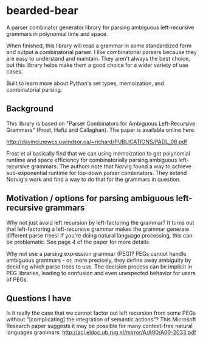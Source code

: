 bearded-bear
============

A parser combinator generator library for parsing ambiguous left-recursive grammars in polynomial time and space.

When finished, this library will read a grammar in some standardized form and output a combinatorial parser. I like combinatorial parsers because they are easy to understand and maintain. They aren't always the best choice, but this library helps make them a good choice for a wider variety of use cases.

Built to learn more about Python's set types, memoization, and combinatorial parsing.

Background
--------

This library is based on "Parser Combinators for Ambiguous Left-Recursive Grammars" (Frost, Hafiz and Callaghan). The paper is available online here:

http://davinci.newcs.uwindsor.ca/~richard/PUBLICATIONS/PADL_08.pdf

Frost et al basically find that we can using memoization to get polynomial runtime and space efficiency for combinatorially parsing ambiguous left-recursive grammars. The authors note that Norvig found a way to achieve sub-exponential runtime for top-down parser combinators. They extend Norvig's work and find a way to do that for the grammars in question.

Motivation / options for parsing ambiguous left-recursive grammars
--------

Why not just avoid left recursion by left-factoring the grammar? It turns out that left-factoring a left-recursive grammar makes the grammar generate different parse trees! If you're doing natural language processing, this can be problematic. See page 4 of the paper for more details.

Why not use a parsing expression grammar (PEG)? PEGs cannot handle ambiguous grammars - or, more precisely, they define away ambiguity by deciding which parse trees to use. The decision process can be implicit in PEG libraries, leading to confusion and even unexpected behavior for users of PEGs.

Questions I have
--------

Is it really the case that we cannot factor out left recursion from some PEGs without "[complicating] the integration of semantic actions"? This Microsoft Research paper suggests it may be possible for many context-free natural languages grammars: http://acl.eldoc.ub.rug.nl/mirror/A/A00/A00-2033.pdf
